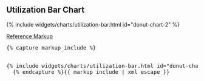 <h2 id="example-code-1">Utilization Bar Chart</h2>
<div class="example">
  <div class="row">
    <div class="col-md-5">
      <div class="example-pf">
        {% include widgets/charts/utilization-bar.html id="donut-chart-2" %}
      </div>
    </div>
  </div>
</div>
<p class="reference-markup"><a class="collapse-toggle" data-toggle="collapse" aria-expanded="true" aria-controls="markup-1" href="#markup-1">Reference Markup</a></p>
<div class="collapse in" id="markup-1">
  <pre class="prettyprint">{% capture markup_include %}
<script src="components/c3/c3.min.js"></script>
<script src="components/d3/build/d3.min.js"></script>
{% include widgets/charts/utilization-bar.html id="donut-chart-2" %}
  {% endcapture %}{{ markup_include | xml_escape }}</pre>
</div>
